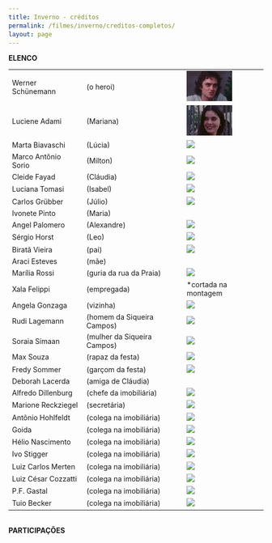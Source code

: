 ```yaml
---
title: Inverno - créditos
permalink: /filmes/inverno/creditos-completos/
layout: page
---
```

**ELENCO**

|                     |                             |                                                                                          |
| ------------------- | --------------------------- | ---------------------------------------------------------------------------------------- |
| Werner Schünemann   | (o heroi)                   | ![](/uploads/inv-werner.jpg)    |
| Luciene Adami       | (Mariana)                   | ![](/uploads/inv-luciene.jpg)   |
| Marta Biavaschi     | (Lúcia)                     | ![](https://arquivo.casacinepoa.com.br/sites/default/files/images/deuprati/augusto.jpg)  |
| Marco Antônio Sorio | (Milton)                    | ![](https://arquivo.casacinepoa.com.br/sites/default/files/images/deuprati/bertrand.jpg) |
| Cleide Fayad        | (Cláudia)                   | ![](https://arquivo.casacinepoa.com.br/sites/default/files/images/deuprati/grubber.jpg)  |
| Luciana Tomasi      | (Isabel)                    | ![](https://arquivo.casacinepoa.com.br/sites/default/files/images/deuprati/gerbase.jpg)  |
| Carlos Grübber      | (Júlio)                     | ![](https://arquivo.casacinepoa.com.br/sites/default/files/images/deuprati/ceres.jpg)    |
| Ivonete Pinto       | (Maria)                     |                                                                                          |
| Angel Palomero      | (Alexandre)                 | ![](https://arquivo.casacinepoa.com.br/sites/default/files/images/deuprati/claudia.jpg)  |
| Sérgio Horst        | (Leo)                       | ![](https://arquivo.casacinepoa.com.br/sites/default/files/images/deuprati/cleide.jpg)   |
| Biratã Vieira       | (pai)                       | ![](https://arquivo.casacinepoa.com.br/sites/default/files/images/deuprati/deborah.jpg)  |
| Araci Esteves       | (mãe)                       |                                                                                          |
| Marília Rossi       | (guria da rua da Praia)     | ![](https://arquivo.casacinepoa.com.br/sites/default/files/images/deuprati/eliane.jpg)   |
| Xala Felippi        | (empregada)                 | \*﻿cortada na montagem                                                                   |
| Angela Gonzaga      | (vizinha)                   | ![](https://arquivo.casacinepoa.com.br/sites/default/files/images/deuprati/giba.jpg)     |
| Rudi Lagemann       | (homem da Siqueira Campos)  | ![](https://arquivo.casacinepoa.com.br/sites/default/files/images/deuprati/helio.jpg)    |
| Soraia Simaan       | (mulher da Siqueira Campos) | ![](https://arquivo.casacinepoa.com.br/sites/default/files/images/deuprati/ivonete.jpg)  |
| Max Souza           | (rapaz da festa)            | ![](https://arquivo.casacinepoa.com.br/sites/default/files/images/deuprati/julio.jpg)    |
| Fredy Sommer        | (garçom da festa)           | ![](https://arquivo.casacinepoa.com.br/sites/default/files/images/deuprati/katano.jpg)   |
| Deborah Lacerda     | (amiga de Cláudia)          |                                                                                          |
| Alfredo Dillenburg  | (chefe da imobiliária)      | ![](https://arquivo.casacinepoa.com.br/sites/default/files/images/deuprati/palese.jpg)   |
| Marione Reckziegel  | (secretária)                | ![](https://arquivo.casacinepoa.com.br/sites/default/files/images/deuprati/marcia.jpg)   |
| Antônio Hohlfeldt   | (colega na imobiliária)     | ![](https://arquivo.casacinepoa.com.br/sites/default/files/images/deuprati/marco.jpg)    |
| Goida               | (colega na imobiliária)     | ![](https://arquivo.casacinepoa.com.br/sites/default/files/images/deuprati/mari.jpg)     |
| Hélio Nascimento    | (colega na imobiliária)     | ![](https://arquivo.casacinepoa.com.br/sites/default/files/images/deuprati/mlourdes.jpg) |
| Ivo Stigger         | (colega na imobiliária)     | ![](https://arquivo.casacinepoa.com.br/sites/default/files/images/martadpt.jpg)          |
| Luiz Carlos Merten  | (colega na imobiliária)     | ![](https://arquivo.casacinepoa.com.br/sites/default/files/images/deuprati/narcisio.jpg) |
| Luiz César Cozzatti | (colega na imobiliária)     | ![](https://arquivo.casacinepoa.com.br/sites/default/files/images/deuprati/nei.jpg)      |
| P.F. Gastal         | (colega na imobiliária)     | ![](https://arquivo.casacinepoa.com.br/sites/default/files/images/deuprati/nilo.jpg)     |
| Tuio Becker         | (colega na imobiliária)     | ![](https://arquivo.casacinepoa.com.br/sites/default/files/images/deuprati/osvaldo.jpg)  |


\
**P﻿ARTICIPAÇÕES**
